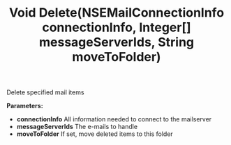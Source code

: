 ﻿---
uid: crmscript_ref_NSEMailAgent_Delete
title: Void Delete(NSEMailConnectionInfo connectionInfo, Integer[] messageServerIds, String moveToFolder)
intellisense: NSEMailAgent.Delete
keywords: NSEMailAgent, Delete
so.topic: reference
---

Delete specified mail items

**Parameters:**
 - **connectionInfo** All information needed to connect to the mailserver
 - **messageServerIds** The e-mails to handle
 - **moveToFolder** If set, move deleted items to this folder
